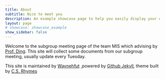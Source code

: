 ```yaml
---
title: About
subtitle: Nice to meet you
description: An example showcase page to help you easily display your work
layout: page
# showcase: showcase_example
show_sidebar: false
---
```


Welcome to the subgroup meeting page of the team MIS which advising by [Prof. Ding](http://som.hfut.edu.cn/wgp/web/js_nr.jsp?id=1000012012800035). This site will collect some documents from our subgroup meeting, usually update every Tuesday.

This site is maintained by [Waynehfut](https://waynehfut.com) ,powered by [Github Jekyll](https://docs.github.com/en/pages/setting-up-a-github-pages-site-with-jekyll), theme built by [C.S. Rhymes](https://www.csrhymes.com/)